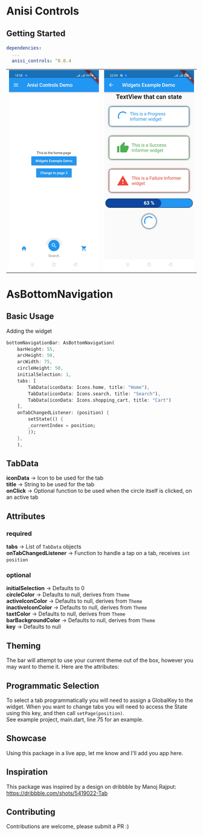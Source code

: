 # Anisi Controls

## Getting Started

```yaml
dependencies:
  ...
  anisi_controls: ^0.0.4
```
<table>
<tr>
<td><img src="https://github.com/JacksiroKe/anisi_controls/blob/master/images/screenshot1.jpg" width="250px" /></td>
<td><img src="https://github.com/JacksiroKe/anisi_controls/blob/master/images/screenshot2.jpg" width="250px" /></td>
</tr>
</table>

# AsBottomNavigation

## Basic Usage

Adding the widget
```dart
bottomNavigationBar: AsBottomNavigation(
    barHeight: 55,
    arcHeight: 50,
    arcWidth: 75,
    circleHeight: 50,
    initialSelection: 1,
    tabs: [
        TabData(iconData: Icons.home, title: "Home"),
        TabData(iconData: Icons.search, title: "Search"),
        TabData(iconData: Icons.shopping_cart, title: "Cart")
    ],
    onTabChangedListener: (position) {
        setState(() {
        _currentIndex = position;
        });
    },
    ),
```

## TabData
**iconData** -> Icon to be used for the tab<br/>
**title** -> String to be used for the tab<br/>
**onClick** -> Optional function to be used when the circle itself is clicked, on an active tab

## Attributes
### required
**tabs** -> List of `TabData` objects<br/>
**onTabChangedListener** -> Function to handle a tap on a tab, receives `int position`

### optional
**initialSelection** -> Defaults to 0<br/>
**circleColor** -> Defaults to null, derives from `Theme`<br/>
**activeIconColor** -> Defaults to null, derives from `Theme`<br/>
**inactiveIconColor** -> Defaults to null, derives from `Theme`<br/>
**taxtColor** -> Defaults to null, derives from `Theme`<br/>
**barBackgroundColor** -> Defaults to null, derives from `Theme`<br/>
**key** -> Defaults to null<br/>

## Theming

The bar will attempt to use your current theme out of the box, however you may want to theme it. Here are the attributes:


## Programmatic Selection

To select a tab programmatically you will need to assign a GlobalKey to the widget. When you want to change tabs you will need to access the State using this key, and then call `setPage(position)`.<br/>
See example project, main.dart, line 75 for an example.

## Showcase
Using this package in a live app, let me know and I'll add you app here.


## Inspiration

This package was inspired by a design on dribbble by Manoj Rajput:<br/>
https://dribbble.com/shots/5419022-Tab

## Contributing

Contributions are welcome, please submit a PR :)